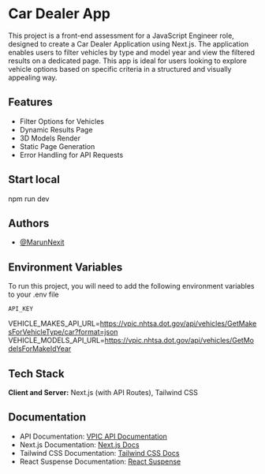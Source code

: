 # Car Dealer App

This project is a front-end assessment for a JavaScript Engineer role, designed to create a Car Dealer Application using Next.js. The application enables users to filter vehicles by type and model year and view the filtered results on a dedicated page. This app is ideal for users looking to explore vehicle options based on specific criteria in a structured and visually appealing way.


## Features

- Filter Options for Vehicles
- Dynamic Results Page
- 3D Models Render
- Static Page Generation
- Error Handling for API Requests


## Start local
npm run dev

## Authors

- [@MarunNexit](https://github.com/MarunNexit)


## Environment Variables

To run this project, you will need to add the following environment variables to your .env file

`API_KEY`

VEHICLE_MAKES_API_URL=https://vpic.nhtsa.dot.gov/api/vehicles/GetMakesForVehicleType/car?format=json
VEHICLE_MODELS_API_URL=https://vpic.nhtsa.dot.gov/api/vehicles/GetModelsForMakeIdYear

## Tech Stack

**Client and Server:** Next.js (with API Routes), Tailwind CSS

## Documentation

- API Documentation: [VPIC API Documentation](https://vpic.nhtsa.dot.gov/api/?ref=public_apis)
- Next.js Documentation: [Next.js Docs](https://nextjs.org/docs)
- Tailwind CSS Documentation: [Tailwind CSS Docs](https://tailwindcss.com/docs)
- React Suspense Documentation: [React Suspense](https://react.dev/reference/react/Suspense)
